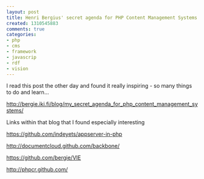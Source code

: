 ```yaml
---
layout: post
title: Henri Bergius' secret agenda for PHP Content Management Systems
created: 1310545883
comments: true
categories:
- php
- cms
- framework
- javascrip
- rdf
- vision
---
```

I read this post the other day and found it really inspiring - so many things to do and learn...

http://bergie.iki.fi/blog/my_secret_agenda_for_php_content_management_systems/

Links within that blog that I found especially interesting

https://github.com/indeyets/appserver-in-php

http://documentcloud.github.com/backbone/

https://github.com/bergie/VIE

http://phpcr.github.com/
